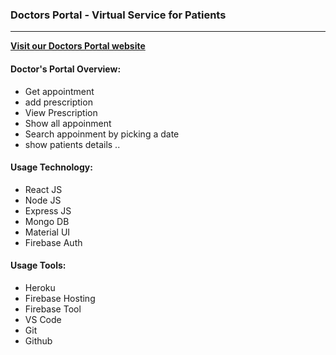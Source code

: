 ### Doctors Portal - Virtual Service for Patients
---
**[Visit our Doctors Portal website](https://doctors-portal-client.web.app/)**
#### Doctor's Portal Overview:
* Get appointment 
* add prescription
* View Prescription
* Show all appoinment
* Search appoinment by picking a date
* show patients details
..

#### Usage Technology:
* React JS
* Node JS
* Express JS
* Mongo DB
* Material UI
* Firebase Auth
>
#### Usage Tools:
* Heroku
* Firebase Hosting
* Firebase Tool
* VS Code
* Git
* Github
